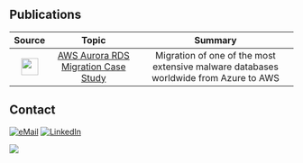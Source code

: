 
## Publications

| Source | Topic | Summary |  
|:---:|:---:|:---:|  
| <img src="https://github.com/ddotan/ddotan/assets/13457327/d6a0b9a4-9505-4b69-b6cd-088e116f60d2" width="30" height="30" /> | [AWS Aurora RDS Migration Case Study](https://aws.amazon.com/solutions/case-studies/reasonlabs-case-study/) | Migration of one of the most extensive malware databases worldwide from Azure to AWS |

## Contact

<a href="mailto:ddotand@gmail.com">![eMail](https://img.shields.io/badge/Gmail-D14836?style=flat-square&logo=gmail&logoColor=white)</a>
<a href="https://www.linkedin.com/in/dotan-douek-40512377/">![LinkedIn](https://img.shields.io/badge/LinkedIn-0077B5?style=flat-square&logo=linkedin&logoColor=white)</a>


![](https://komarev.com/ghpvc/?username=ddotan)
